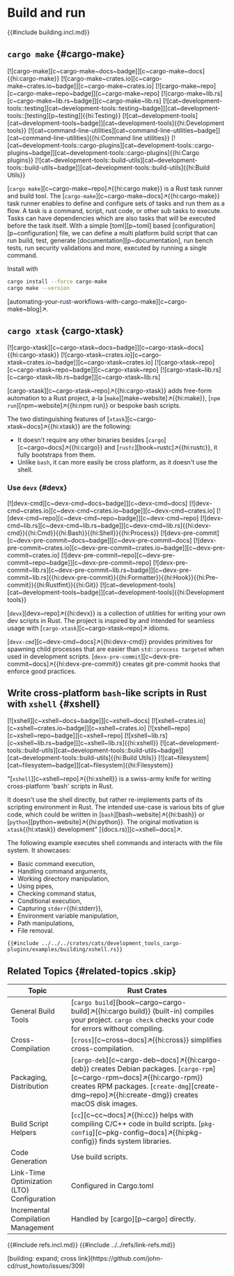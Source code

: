# Build and run

{{#include building.incl.md}}

## `cargo make` {#cargo-make}

[![cargo-make][c~cargo-make~docs~badge]][c~cargo-make~docs]{{hi:cargo-make}}
[![cargo-make~crates.io][c~cargo-make~crates.io~badge]][c~cargo-make~crates.io]
[![cargo-make~repo][c~cargo-make~repo~badge]][c~cargo-make~repo]
[![cargo-make~lib.rs][c~cargo-make~lib.rs~badge]][c~cargo-make~lib.rs]
[![cat~development-tools::testing][cat~development-tools::testing~badge]][cat~development-tools::[testing][p~testing]]{{hi:Testing}}
[![cat~development-tools][cat~development-tools~badge]][cat~development-tools]{{hi:Development tools}}
[![cat~command-line-utilities][cat~command-line-utilities~badge]][cat~command-line-utilities]{{hi:Command line utilities}}
[![cat~development-tools::cargo-plugins][cat~development-tools::cargo-plugins~badge]][cat~development-tools::cargo-plugins]{{hi:Cargo plugins}}
[![cat~development-tools::build-utils][cat~development-tools::build-utils~badge]][cat~development-tools::build-utils]{{hi:Build Utils}}

[`cargo make`][c~cargo-make~repo]↗{{hi:cargo make}} is a Rust task runner and build tool. The [`cargo-make`][c~cargo-make~docs]↗{{hi:cargo-make}} task runner enables to define and configure sets of tasks and run them as a flow. A task is a command, script, rust code, or other sub tasks to execute. Tasks can have dependencies which are also tasks that will be executed before the task itself.
With a simple [toml][p~toml] based [configuration][p~configuration] file, we can define a multi platform build script that can run build, test, generate [documentation][p~documentation], run bench tests, run security validations and more, executed by running a single command.

Install with

```bash
cargo install --force cargo-make
cargo make --version
```

[automating-your-rust-workflows-with-cargo-make][c~cargo-make~blog]↗.

## `cargo xtask` {cargo-xtask}

[![cargo-xtask][c~cargo-xtask~docs~badge]][c~cargo-xtask~docs]{{hi:cargo-xtask}}
[![cargo-xtask~crates.io][c~cargo-xtask~crates.io~badge]][c~cargo-xtask~crates.io]
[![cargo-xtask~repo][c~cargo-xtask~repo~badge]][c~cargo-xtask~repo]
[![cargo-xtask~lib.rs][c~cargo-xtask~lib.rs~badge]][c~cargo-xtask~lib.rs]

[cargo-xtask][c~cargo-xtask~repo]↗{{hi:cargo-xtask}} adds free-form automation to a Rust project, a-la [`make`][make~website]↗{{hi:make}}, [`npm run`][npm~website]↗{{hi:npm run}} or bespoke bash scripts.

The two distinguishing features of [`xtask`][c~cargo-xtask~docs]↗{{hi:xtask}} are the following:

- It doesn't require any other binaries besides [`cargo`][c~cargo~docs]↗{{hi:cargo}} and [`rustc`][book~rustc]↗{{hi:rustc}}, it fully bootstraps from them.
- Unlike `bash`, it can more easily be cross platform, as it doesn't use the shell.

### Use `devx` {#devx}

[![devx-cmd][c~devx-cmd~docs~badge]][c~devx-cmd~docs] [![devx-cmd~crates.io][c~devx-cmd~crates.io~badge]][c~devx-cmd~crates.io] [![devx-cmd~repo][c~devx-cmd~repo~badge]][c~devx-cmd~repo] [![devx-cmd~lib.rs][c~devx-cmd~lib.rs~badge]][c~devx-cmd~lib.rs]{{hi:devx-cmd}}{{hi:Cmd}}{{hi:Bash}}{{hi:Shell}}{{hi:Process}} [![devx-pre-commit][c~devx-pre-commit~docs~badge]][c~devx-pre-commit~docs] [![devx-pre-commit~crates.io][c~devx-pre-commit~crates.io~badge]][c~devx-pre-commit~crates.io] [![devx-pre-commit~repo][c~devx-pre-commit~repo~badge]][c~devx-pre-commit~repo] [![devx-pre-commit~lib.rs][c~devx-pre-commit~lib.rs~badge]][c~devx-pre-commit~lib.rs]{{hi:devx-pre-commit}}{{hi:Formatter}}{{hi:Hook}}{{hi:Pre-commit}}{{hi:Rustfmt}}{{hi:Git}} [![cat~development-tools][cat~development-tools~badge]][cat~development-tools]{{hi:Development tools}}

[`devx`][devx~repo]↗{{hi:devx}} is a collection of utilities for writing your own dev scripts in Rust. The project is inspired by and intended for seamless usage with [`cargo-xtask`][c~cargo-xtask~repo]↗ idioms.

[`devx-cmd`][c~devx-cmd~docs]↗{{hi:devx-cmd}} provides primitives for spawning child processes that are easier than `std::process targeted` when used in development scripts. [`devx-pre-commit`][c~devx-pre-commit~docs]↗{{hi:devx-pre-commit}} creates git pre-commit hooks that enforce good practices.

## Write cross-platform `bash`-like scripts in Rust with `xshell` {#xshell}

[![xshell][c~xshell~docs~badge]][c~xshell~docs] [![xshell~crates.io][c~xshell~crates.io~badge]][c~xshell~crates.io] [![xshell~repo][c~xshell~repo~badge]][c~xshell~repo] [![xshell~lib.rs][c~xshell~lib.rs~badge]][c~xshell~lib.rs]{{hi:xshell}} [![cat~development-tools::build-utils][cat~development-tools::build-utils~badge]][cat~development-tools::build-utils]{{hi:Build Utils}} [![cat~filesystem][cat~filesystem~badge]][cat~filesystem]{{hi:Filesystem}}

"[`xshell`][c~xshell~repo]↗{{hi:xshell}} is a swiss-army knife for writing cross-platform 'bash' scripts in Rust.

It doesn't use the shell directly, but rather re-implements parts of its scripting environment in Rust. The intended use-case is various bits of glue code, which could be written in [`bash`][bash~website]↗{{hi:bash}} or [`python`][python~website]↗{{hi:python}}. The original motivation is `xtask`{{hi:xtask}} development" [(docs.rs)][c~xshell~docs]↗.

The following example executes shell commands and interacts with the file system. It showcases:

- Basic command execution,
- Handling command arguments,
- Working directory manipulation,
- Using pipes,
- Checking command status,
- Conditional execution,
- Capturing `stderr`{{hi:stderr}},
- Environment variable manipulation,
- Path manipulations,
- File removal.

```rust,editable
{{#include ../../../crates/cats/development_tools_cargo-plugins/examples/building/xshell.rs}}
```

## Related Topics {#related-topics .skip}

| Topic | Rust Crates |
|---|---|
| General Build Tools | [`cargo build`][book~cargo~cargo-build]↗{{hi:cargo build}} (built-in) compiles your project. `cargo check` checks your code for errors without compiling. |
| Cross-Compilation | [`cross`][c~cross~docs]↗{{hi:cross}} simplifies cross-compilation. |
| Packaging, Distribution | [`cargo-deb`][c~cargo-deb~docs]↗{{hi:cargo-deb}} creates Debian packages. [`cargo-rpm`][c~cargo-rpm~docs]↗{{hi:cargo-rpm}} creates RPM packages. [`create-dmg`][create-dmg~repo]↗{{hi:create-dmg}} creates macOS disk images. |
| Build Script Helpers | [`cc`][c~cc~docs]↗{{hi:cc}} helps with compiling C/C++ code in build scripts. [`pkg-config`][c~pkg-config~docs]↗{{hi:pkg-config}} finds system libraries. |
| Code Generation | Use build scripts. |
| Link-Time Optimization (LTO) Configuration | Configured in Cargo.toml |
| Incremental Compilation Management | Handled by [cargo][p~cargo] directly. |

{{#include refs.incl.md}}
{{#include ../../refs/link-refs.md}}

<div class="hidden">
[building: expand; cross link](https://github.com/john-cd/rust_howto/issues/309)
</div>
